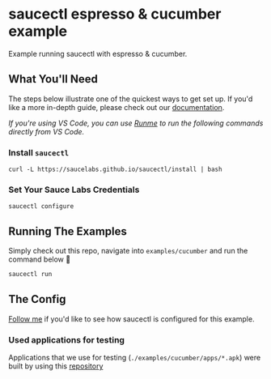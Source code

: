 # saucectl espresso & cucumber example

Example running saucectl with espresso & cucumber.

## What You'll Need

The steps below illustrate one of the quickest ways to get set up. If you'd like a more in-depth guide, please check out
our [documentation](https://docs.saucelabs.com/testrunner-toolkit/installation).

_If you're using VS Code, you can use [Runme](https://marketplace.visualstudio.com/items?itemName=stateful.runme) to run the following commands directly from VS Code._

### Install `saucectl`

```shell
curl -L https://saucelabs.github.io/saucectl/install | bash
```

### Set Your Sauce Labs Credentials

```shell
saucectl configure
```

## Running The Examples

Simply check out this repo, navigate into `examples/cucumber` and run the command below :rocket:

```bash
saucectl run
```

## The Config

[Follow me](.sauce/config.yml) if you'd like to see how saucectl is configured for this example.

### Used applications for testing

Applications that we use for testing (`./examples/cucumber/apps/*.apk`) were built by using this [repository](https://github.com/cucumber/cucumber-android/tree/master/cukeulator)  